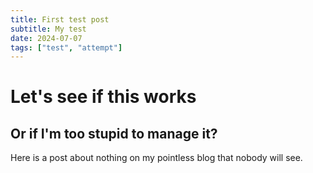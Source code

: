 ```yaml
---
title: First test post
subtitle: My test
date: 2024-07-07
tags: ["test", "attempt"]
---
```


# Let's see if this works
## Or if I'm too stupid to manage it?

Here is a post about nothing on my pointless blog that nobody will see.
